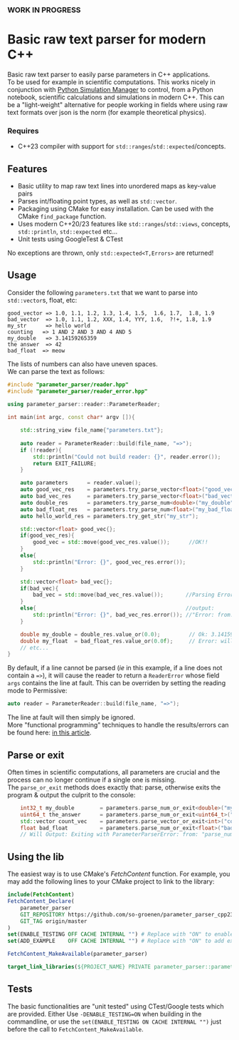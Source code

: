 ### WORK IN PROGRESS
# Basic raw text parser for modern C++
Basic raw text parser to easily parse parameters in C++ applications.<br>
To be used for example in scientific computations. 
This works nicely in conjunction with [Python Simulation Manager](https://github.com/so-groenen/python_simulation_manager) to control, from a Python notebook, scientific calculations and simulations in modern C++. 
This can be a "light-weight" alternative for people working in fields where using raw text formats 
over json is the norm (for example theoretical physics).<br>
### Requires
* C++23 compiler with support for `std::ranges`/`std::expected`/concepts.
## Features
* Basic utility to map raw text lines into unordered maps as key-value pairs
* Parses int/floating point types, as well as `std::vector`.
* Packaging using CMake for easy installation. Can be used with the CMake `find_package` function.<br>
* Uses modern C++20/23 features like `std::ranges`/`std::views`, concepts, `std::println`, `std::expected` etc...
* Unit tests using GoogleTest & CTest

No exceptions are thrown, only `std::expected<T,Errors>` are returned!  
## Usage

Consider the following `parameters.txt` that we want to parse into `std::vector`s, float, etc:
```
good_vector => 1.0, 1.1, 1.2, 1.3, 1.4, 1.5,  1.6, 1.7,  1.8, 1.9
bad_vector  => 1.0, 1.1, 1.2, XXX, 1.4, YYY, 1.6,  ?!+, 1.8, 1.9
my_str      => hello world
counting   => 1 AND 2 AND 3 AND 4 AND 5 
my_double   => 3.14159265359
the answer  => 42
bad_float  => meow
```
The lists of numbers can also have uneven spaces. <br>
We can parse the text as follows:
```c++
#include "parameter_parser/reader.hpp"
#include "parameter_parser/reader_error.hpp"
 
using parameter_parser::reader::ParameterReader;

int main(int argc, const char* argv []){

    std::string_view file_name{"parameters.txt"};
    
    auto reader = ParameterReader::build(file_name, "=>");
    if (!reader){
        std::println("Could not build reader: {}", reader.error());
        return EXIT_FAILURE;
    }

    auto parameters      = reader.value();
    auto good_vec_res    = parameters.try_parse_vector<float>("good_vector", ",");
    auto bad_vec_res     = parameters.try_parse_vector<float>("bad_vector", ",");
    auto double_res      = parameters.try_parse_num<double>("my_double");
    auto bad_float_res   = parameters.try_parse_num<float>("my_bad_float");
    auto hello_world_res = parameters.try_get_str("my_str");

    std::vector<float> good_vec{};
    if(good_vec_res){
        good_vec = std::move(good_vec_res.value());      //OK!!
    }
    else{
        std::println("Error: {}", good_vec_res.error());
    }

    std::vector<float> bad_vec{};
    if(bad_vec){
        bad_vec = std::move(bad_vec_res.value());       //Parsing Error "handled" in "else" branch:
    }
    else{                                               //output:
        std::println("Error: {}", bad_vec_res.error()); //"Error: from: "try_parse_vec", kind: "ParseError", args: "XXX, YYY, ?!+"
    }

    double my_double = double_res.value_or(0.0);         // Ok: 3.14159265359
    double my_float  = bad_float_res.value_or(0.0f);     // Error: will output 0
    // etc...
}
```
By default, if a line cannot be parsed (*ie* in this example, if a line does not contain a `=>`), it will cause the reader to return 
a `ReaderError` whose field `args` contains the line at fault. This can be overriden by setting the reading mode to Permissive:
```c++
auto reader = ParameterReader::build(file_name, "=>");
```
The line at fault will then simply be ignored.<br>
More "functional programming" techniques to handle the results/errors can be found here: [in this article](https://www.cppstories.com/2024/expected-cpp23-monadic/).

## Parse or exit

Often times in scientific computations, all parameters are crucial and the process can no longer continue if a single one is missing.<br>
The `parse_or_exit` methods does exactly that: parse, otherwise exits the program & output the culprit to the console:
```c++
    int32_t my_double        = parameters.parse_num_or_exit<double>("my_double");
    uint64_t the_answer      = parameters.parse_num_or_exit<uint64_t>("the answer");
    std::vector count_vec    = parameters.parse_vector_or_exit<int>("counting", "AND");
    float bad_float          = parameters.parse_num_or_exit<float>("bad_float");
    // Will Output: Exiting with ParameterParserError: from: "parse_num_or_exit", kind: "ParseError", args: "meow"
```
## Using the lib

The easiest way is to use CMake's *FetchContent* function. For example, you may add the following lines to your CMake project to link to the library:

```cmake
include(FetchContent)
FetchContent_Declare(
    parameter_parser
    GIT_REPOSITORY https://github.com/so-groenen/parameter_parser_cpp23.git
    GIT_TAG origin/master
)
set(ENABLE_TESTING OFF CACHE INTERNAL "") # Replace with "ON" to enable testing! 
set(ADD_EXAMPLE    OFF CACHE INTERNAL "") # Replace with "ON" to add example! 

FetchContent_MakeAvailable(parameter_parser)

target_link_libraries(${PROJECT_NAME} PRIVATE parameter_parser::parameter_parser)
```
## Tests

The basic functionalities are "unit tested" using CTest/Google tests which are provided. Either Use `-DENABLE_TESTING=ON` when building in the commandline, or use the `set(ENABLE_TESTING ON CACHE INTERNAL "")` just before the call to `FetchContent_MakeAvailable`.
